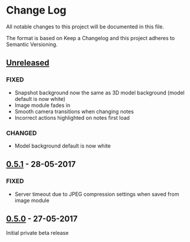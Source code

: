 # Change Log
All notable changes to this project will be documented in this file.

The format is based on Keep a Changelog and this project adheres to Semantic Versioning.

## [Unreleased]
### FIXED
- Snapshot background now the same as 3D model background (model default is now white)
- Image module fades in
- Smooth camera transitions when changing notes
- Incorrect actions highlighted on notes first load

### CHANGED
- Model background default is now white

## [0.5.1] - 28-05-2017
### FIXED
- Server timeout due to JPEG compression settings when saved from image module

## [0.5.0] - 27-05-2017
Initial private beta release

[Unreleased]: https://github.com/pd6569/wpaz-plugin/compare/v0.5.1...0.6.0
[0.5.1]: https://github.com/pd6569/wpaz-plugin/compare/v0.5.0...v0.5.1
[0.5.0]: https://github.com/pd6569/wpaz-plugin/tree/v0.5.0
